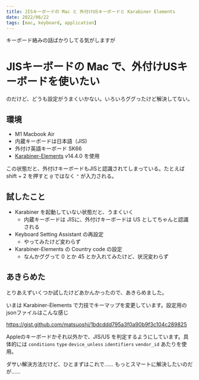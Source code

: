 ```yaml
---
title: JISキーボードの Mac と 外付けUSキーボードと Karabiner Elements
date: 2022/06/22
tags: [mac, keyboard, application]
---
```


キーボード絡みの話ばかりしてる気がしますが

# JISキーボードの Mac で、外付けUSキーボードを使いたい

のだけど、どうも設定がうまくいかない。いろいろググったけど解決してない。

## 環境

- M1 Macbook Air
- 内蔵キーボードは日本語（JIS)
- 外付け英語キーボード SK66
- [Karabiner-Elements](https://karabiner-elements.pqrs.org/) v14.4.0 を使用

この状態だと、外付けキーボードもJISと認識されてしまっている。たとえば shift + 2 を押すと `@` ではなく `"` が入力される。

## 試したこと

- Karabiner を起動していない状態だと、うまくいく
  - 内蔵キーボードは JISに、外付けキーボードは US としてちゃんと認識される
- Keyboard Setting Assistant の再設定
  - やってみたけど変わらず
- Karabiner-Elements の Country code の設定
  - なんかググって 0 とか 45 とか入れてみたけど、状況変わらず

## あきらめた

とりあえずいくつか試したけどあかんかったので、あきらめました。

いまは Karabiner-Elements で力技でキーマップを変更しています。設定用の jsonファイルはこんな感じ

https://gist.github.com/matsuoshi/1bdcddd795a3f0a90b9f3c104c289825

Appleのキーボードかそれ以外かで、JIS/US を判定するようにしています。具体的には `conditions` `type` `device_unless` `identifiers` `vendor_id` あたりを使用。

ダサい解決方法だけど、ひとまずはこれで…… もっとスマートに解決したいのだが……
